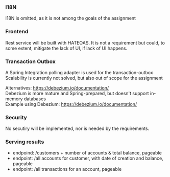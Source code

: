 ### I18N
I18N is omitted, as it is not among the goals of the assignment

### Frontend
Rest service will be built with HATEOAS. It is not a requirement but could, to some extent, mitigate the lack of UI, if lack of UI happens.

### Transaction Outbox
A Spring Integration polling adapter is used for the transaction-outbox
Scalability is currently not solved, but also out of scope for the assignment

Alternatives: https://debezium.io/documentation/ <br/>
Debezium is more mature and Spring-prepared, but doesn't support in-memory databases<br/>
Example using Debezium: https://debezium.io/documentation/ 

### Security
No secutiry will be implemented, nor is needed by the requirements.

### Serving results
* endpoind: /customers + number of accounts & total balance, pageable
* endpoint: /all accounts for customer, with date of creation and balance, pageable
* endpoint: /all transactions for an account, pageable
